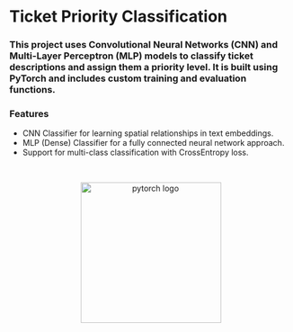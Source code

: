 # Ticket Priority Classification

### This project uses Convolutional Neural Networks (CNN) and Multi-Layer Perceptron (MLP) models to classify ticket descriptions and assign them a priority level. It is built using PyTorch and includes custom training and evaluation functions.

### Features

  - CNN Classifier for learning spatial relationships in text embeddings.
  - MLP (Dense) Classifier for a fully connected neural network approach.
  - Support for multi-class classification with CrossEntropy loss.

<br/>
<p align="center">
  <img src="https://venturebeat.com/wp-content/uploads/2019/06/pytorch-e1576624094357.jpg?w=1024?w=1200&strip=all" alt = "pytorch logo" height = "250" width = "auto">
</p>
